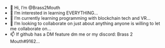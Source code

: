 - 👋 Hi, I’m @Brass2Mouth
- 👀 I’m interested in learning EVERYTHING...
- 🌱 I’m currently learning programming with blockchain tech and VR...
- 💞️ I’m looking to collaborate on just about anything anyone is willing to let me collaborate on...
- 📫 If github has a DM feature dm me or my discord: Brass 2 Mouth#9162...

<!---
Brass2Mouth/Brass2Mouth is a ✨ special ✨ repository because its `README.md` (this file) appears on your GitHub profile.
You can click the Preview link to take a look at your changes.
--->
